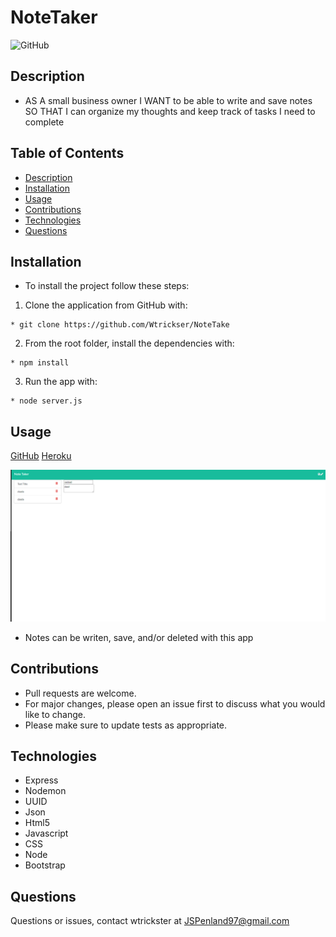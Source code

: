   # NoteTaker
  
  ![GitHub](https://img.shields.io/badge/license-MIT-purple?style=plastic)
  
  
  ## **Description**

  * AS A small business owner
    I WANT to be able to write and save notes
    SO THAT I can organize my thoughts and keep track of tasks I need to complete
  
 
  ## Table of Contents
  * [Description](#Description)
  * [Installation](#Installation)
  * [Usage](#Usage)
  * [Contributions](#contributions)
  * [Technologies](#Technologies)
  * [Questions](#Questions)
  
  
  ## **Installation**
  
  * To install the project follow these steps:

   1. Clone the application from GitHub with:
   
    * git clone https://github.com/Wtrickser/NoteTake
    
   2. From the root folder, install the dependencies with:
    
    * npm install
   3. Run the app with:
    
    * node server.js
  
  
  ## **Usage**
  
  [GitHub](https://github.com/Wtrickser/NoteTaker) [Heroku](https://mrpen-notetaker.herokuapp.com/)
  
  ![Screenshot 1](Pic1.png)
  
  * Notes can be writen, save, and/or deleted with this app
  
  
  ## **Contributions**
  
  * Pull requests are welcome.
  * For major changes, please open an issue first to discuss what you would like to change.
  * Please make sure to update tests as appropriate.


  ## **Technologies**
  
  * Express
  * Nodemon
  * UUID
  * Json
  * Html5
  * Javascript
  * CSS
  * Node
  * Bootstrap
  
  
  ## **Questions**
  
  Questions or issues, contact wtrickster at JSPenland97@gmail.com
